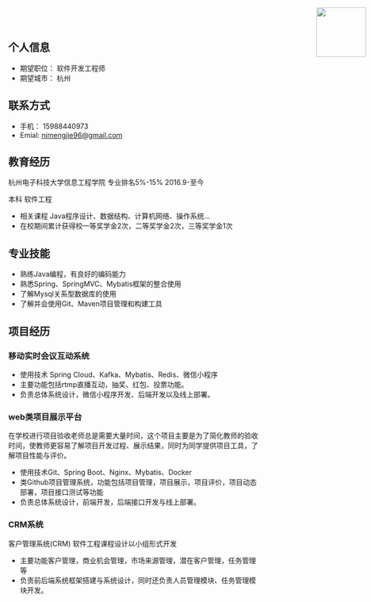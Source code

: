 ## <b>个人信息</b>
<img src="file:///media/asuis/work/download/header.jpg" style="float:right;width:100px;height:100px;position:absolute;right:10px;top:15px;"/>

- 期望职位： 软件开发工程师
- 期望城市： 杭州

## <b>联系方式</b>

- 手机： 15988440973
- Emial: nimengjie96@gmail.com

## <b>教育经历</b>

杭州电子科技大学信息工程学院 专业排名5%-15% 2016.9-至今

本科 软件工程
- 相关课程 Java程序设计、数据结构、计算机网络、操作系统... 
- 在校期间累计获得校一等奖学金2次，二等奖学金2次，三等奖学金1次
<!-- ## <b>校内经历</b> -->
<!-- - 2016.10-2017.2 学习Java基础知识（Java程序设计、Web开发基础）
- 2017.3 参加校内ACM，进入集训队学习
- 2017.7-2017.9 校内ACM暑期集训 -->
<!-- - 2017.11 报名参加全国服务外包创新创业大赛 -->
<!-- - 2018.1 组建团队开发 会议实时互动系统 -->
<!-- - 2018.3 由于团队成员缺乏积极性与有效沟通，团队解散 -->
<!-- - 2018.4 独自完成会议实时交互系统作为企业移动应用开发课程作业，拿到优秀判定 -->
<!-- - 2018.10-2018.12 软件工程课程 负责客户CRM系统设计与任务模块开发 -->
## <b>专业技能</b>
- 熟练Java编程，有良好的编码能力
- 熟悉Spring、SpringMVC、Mybatis框架的整合使用
- 了解Mysql关系型数据库的使用
- 了解并会使用Git、Maven项目管理和构建工具
## **项目经历**

### 移动实时会议互动系统
- 使用技术 Spring Cloud、Kafka、Mybatis、Redis、微信小程序
- 主要功能包括rtmp直播互动，抽奖、红包、投票功能。
- 负责总体系统设计，微信小程序开发、后端开发以及线上部署。
### web类项目展示平台
在学校进行项目验收老师总是需要大量时间，这个项目主要是为了简化教师的验收时间，使教师更容易了解项目开发过程、展示结果，同时为同学提供项目工具，了解项目性能与评价。
- 使用技术Git、Spring Boot、Nginx、Mybatis、Docker
- 类Github项目管理系统，功能包括项目管理，项目展示，项目评价，项目动态部署，项目接口测试等功能
- 负责总体系统设计，前端开发，后端接口开发与线上部署。
### CRM系统
客户管理系统(CRM) 软件工程课程设计以小组形式开发
- 主要功能客户管理，商业机会管理，市场来源管理，潜在客户管理，任务管理等
- 负责前后端系统框架搭建与系统设计，同时还负责人员管理模块、任务管理模块开发。